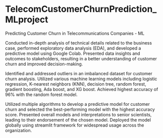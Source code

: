 # TelecomCustomerChurnPrediction_MLproject
Predicting Customer Churn in Telecommunications Companies - ML

Conducted in-depth analysis of technical details related to the business case, performed exploratory data analysis (EDA), and developed a predictive model using Google Colab. Presented data insights and outcomes to stakeholders, resulting in a better understanding of customer churn and improved decision-making.

Identified and addressed outliers in an imbalanced dataset for customer churn analysis. Utilized various machine learning models including logistic regression, K-nearest neighbors (KNN), decision tree, random forest, gradient boosting, Ada boost, and XG boost. Achieved highest accuracy of 96% with the random forest model.

Utilized multiple algorithms to develop a predictive model for customer churn and selected the best-performing model with the highest accuracy score. Presented overall models and interpretations to senior scientists, leading to their endorsement of the chosen model. Deployed the model globally using streamlit framework for widespread usage across the organization.
